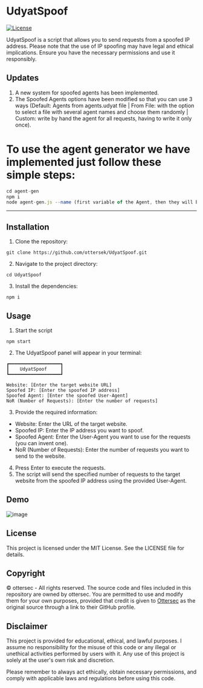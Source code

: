 # UdyatSpoof

[![License](https://img.shields.io/badge/license-MIT-blue.svg)](https://github.com/ottersek/UdyatSpoof/blob/main/LICENSE)

UdyatSpoof is a script that allows you to send requests from a spoofed IP address. Please note that the use of IP spoofing may have legal and ethical implications. Ensure you have the necessary permissions and use it responsibly.

## Updates

1. A new system for spoofed agents has been implemented.
2. The Spoofed Agents options have been modified so that you can use 3 ways (Default: Agents from agents.udyat file | From File: with the option to select a file with several agent names and choose them randomly | Custom: write by hand the agent for all requests, having to write it only once).

# To use the agent generator we have implemented just follow these simple steps:
```js
cd agent-gen
npm i
node agent-gen.js --name (first variable of the Agent, then they will be generated from there) --output (output file, ex: agents.udyat)
```

****

## Installation

1. Clone the repository:
```shell
git clone https://github.com/ottersek/UdyatSpoof.git
```
2. Navigate to the project directory:
```
cd UdyatSpoof
```
3. Install the dependencies:
```
npm i
```

## Usage

1. Start the script
```
npm start
```
2. The UdyatSpoof panel will appear in your terminal:
```
┏━━━━━━━━━━━━━━━━━━━┓
┃    UdyatSpoof     ┃
┗━━━━━━━━━━━━━━━━━━━┛

Website: [Enter the target website URL]
Spoofed IP: [Enter the spoofed IP address]
Spoofed Agent: [Enter the spoofed User-Agent]
NoR (Number of Requests): [Enter the number of requests]
```
3. Provide the required information:
- Website: Enter the URL of the target website.
- Spoofed IP: Enter the IP address you want to spoof.
- Spoofed Agent: Enter the User-Agent you want to use for the requests (you can invent one).
- NoR (Number of Requests): Enter the number of requests you want to send to the website.
4. Press Enter to execute the requests.
5. The script will send the specified number of requests to the target website from the spoofed IP address using the provided User-Agent.

## Demo

![image](https://github.com/ottersek/UdyatSpoof/assets/121310374/2f3509cd-12c9-4586-8ee8-750fbdd19eaa)

## License

This project is licensed under the MIT License. See the LICENSE file for details.

## Copyright

© ottersec - All rights reserved. The source code and files included in this repository are owned by ottersec. You are permitted to use and modify them for your own purposes, provided that credit is given to [Ottersec](https://github.com/ottersek) as the original source through a link to their GitHub profile.

## Disclaimer

This project is provided for educational, ethical, and lawful purposes. I assume no responsibility for the misuse of this code or any illegal or unethical activities performed by users with it. Any use of this project is solely at the user's own risk and discretion.

Please remember to always act ethically, obtain necessary permissions, and comply with applicable laws and regulations before using this code.
